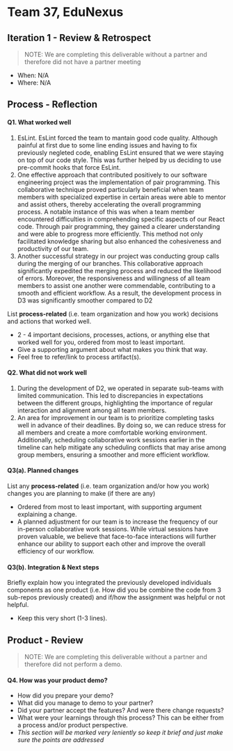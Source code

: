 # Team 37, EduNexus


## Iteration 1 - Review & Retrospect

> NOTE: We are completing this deliverable without a partner and therefore did not have a partner meeting

 * When: N/A
 * Where: N/A

## Process - Reflection


#### Q1. What worked well

1. EsLint. EsLint forced the team to mantain good code quality. Although painful at first due to some line ending issues
and having to fix previously negleted code, enabling EsLint ensured that we were staying on top of our code style. This 
was further helped by us deciding to use pre-commit hooks that force EsLint. 
2. One effective approach that contributed positively to our software engineering project was the implementation of pair programming. This collaborative technique proved particularly beneficial when team members with specialized expertise in certain areas were able to mentor and assist others, thereby accelerating the overall programming process. A notable instance of this was when a team member encountered difficulties in comprehending specific aspects of our React code. Through pair programming, they gained a clearer understanding and were able to progress more efficiently. This method not only facilitated knowledge sharing but also enhanced the cohesiveness and productivity of our team.
3. Another successful strategy in our project was conducting group calls during the merging of our branches. This collaborative approach significantly expedited the merging process and reduced the likelihood of errors. Moreover, the responsiveness and willingness of all team members to assist one another were commendable, contributing to a smooth and efficient workflow. As a result, the development process in D3 was significantly smoother compared to D2

List **process-related** (i.e. team organization and how you work) decisions and actions that worked well.


 * 2 - 4 important decisions, processes, actions, or anything else that worked well for you, ordered from most to least important.
 * Give a supporting argument about what makes you think that way.
 * Feel free to refer/link to process artifact(s).

#### Q2. What did not work well

1. During the development of D2, we operated in separate sub-teams with limited communication. This led to discrepancies in expectations between the different groups, highlighting the importance of regular interaction and alignment among all team members.
2. An area for improvement in our team is to prioritize completing tasks well in advance of their deadlines. By doing so, we can reduce stress for all members and create a more comfortable working environment. Additionally, scheduling collaborative work sessions earlier in the timeline can help mitigate any scheduling conflicts that may arise among group members, ensuring a smoother and more efficient workflow.


#### Q3(a). Planned changes

List any **process-related** (i.e. team organization and/or how you work) changes you are planning to make (if there are any)

 * Ordered from most to least important, with supporting argument explaining a change.
 * A planned adjustment for our team is to increase the frequency of our in-person collaborative work sessions. While virtual sessions have proven valuable, we believe that face-to-face interactions will further enhance our ability to support each other and improve the overall efficiency of our workflow.

#### Q3(b). Integration & Next steps
Briefly explain how you integrated the previously developed individuals components as one product (i.e. How did you be combine the code from 3 sub-repos previously created) and if/how the assignment was helpful or not helpful.

 * Keep this very short (1-3 lines).


## Product - Review

> NOTE: We are completing this deliverable without a partner and therefore did not perform a demo.

#### Q4. How was your product demo?
 * How did you prepare your demo?
 * What did you manage to demo to your partner?
 * Did your partner accept the features? And were there change requests?
 * What were your learnings through this process? This can be either from a process and/or product perspective.
 * *This section will be marked very leniently so keep it brief and just make sure the points are addressed*

